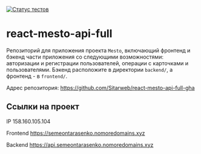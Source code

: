 [![Статус тестов](../../actions/workflows/tests.yml/badge.svg)](../../actions/workflows/tests.yml)

# react-mesto-api-full
Репозиторий для приложения проекта `Mesto`, включающий фронтенд и бэкенд части приложения со следующими возможностями: авторизации и регистрации пользователей, операции с карточками и пользователями. Бэкенд расположите в директории `backend/`, а фронтенд - в `frontend/`. 

Адрес репозитория: https://github.com/Sitarweb/react-mesto-api-full-gha

## Ссылки на проект

IP 158.160.105.104

Frontend https://semeontarasenko.nomoredomains.xyz

Backend https://api.semeontarasenko.nomoredomains.xyz
